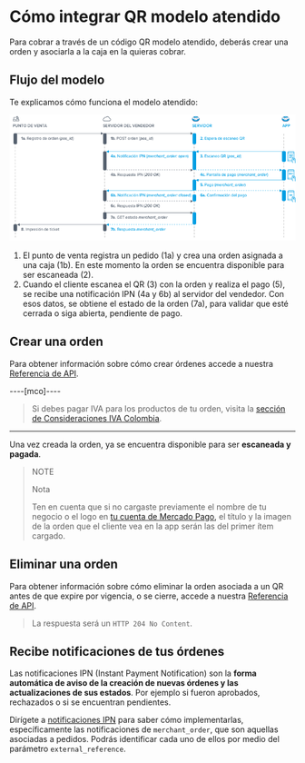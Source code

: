 # Cómo integrar QR modelo atendido

Para cobrar a través de un código QR modelo atendido, deberás crear una orden y asociarla a la caja en la quieras cobrar.

## Flujo del modelo

Te explicamos cómo funciona el modelo atendido:

![Flujo de pago en punto de venta QR Mercado Pago](/images/mobile/qr-user-flow.es.png)

1. El punto de venta registra un pedido (1a) y crea una orden asignada a una caja (1b). En este momento la orden se encuentra disponible para ser escaneada (2).
2. Cuando el cliente escanea el QR (3) con la orden y realiza el pago (5), se recibe una notificación IPN (4a y 6b) al servidor del vendedor. Con esos datos, se obtiene el estado de la orden (7a), para validar que esté cerrada o siga abierta, pendiente de pago.

## Crear una orden

Para obtener información sobre cómo crear órdenes accede a nuestra [Referencia de API](/developers/es/reference/instore_orders_v2/_instore_qr_seller_collectors_user_id_stores_external_store_id_pos_external_pos_id_orders/put).

----[mco]----
> Si debes pagar IVA para los productos de tu orden, visita la [sección de Consideraciones IVA Colombia](/developers/es/guides/additional-content/localization/iva-colombia).
------------
Una vez creada la orden, ya se encuentra disponible para ser **escaneada y pagada**.

> NOTE
>
> Nota
>
> Ten en cuenta que si no cargaste previamente el nombre de tu negocio o el logo en [tu cuenta de Mercado Pago,](https://www.mercadopago.com.ar/settings/account) el título y la imagen de la orden que el cliente vea en la app serán las del primer ítem cargado.

## Eliminar una orden

Para obtener información sobre cómo eliminar la orden asociada a un QR antes de que expire por vigencia, o se cierre, accede a nuestra [Referencia de API](/developers/es/reference/instore_orders_v2/_instore_qr_seller_collectors_user_id_pos_external_pos_id_orders/delete).

> La respuesta será un `HTTP 204 No Content`.

## Recibe notificaciones de tus órdenes

Las notificaciones IPN (Instant Payment Notification) son la **forma automática de aviso de la creación de nuevas órdenes y las actualizaciones de sus estados**. Por ejemplo si fueron aprobados, rechazados o si se encuentran pendientes.

Dirígete a [notificaciones IPN](/developers/es/docs/qr-code/additional-content/your-integrations/notifications/ipn) para saber cómo implementarlas, específicamente las notificaciones de `merchant_order`, que son aquellas asociadas a pedidos. Podrás identificar cada uno de ellos por medio del parámetro `external_reference`.